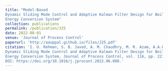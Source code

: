 ```yaml
---
title: "Model-Based
Dynamic Sliding Mode Control and Adaptive Kalman Filter Design for Boiler-Turbine
Energy Conversion System"
collection: publications
permalink: /publication/J25
date: 2022-08-01
venue: 'Journal of Process Control'
paperurl: 'http://aauppal.github.io/files/J25.pdf'
citation: 'I. U. Rehman, S. B. Javed, A. M. Chaudhry, M. R. Azam, A.A.Uppal, "Model-Based
Dynamic Sliding Mode Control and Adaptive Kalman Filter Design for Boiler-Turbine
Energy Conversion System, Journal of Process Control, vol. 116, pp. 221--233, 2022,
DOI: https://doi.org/10.1016/j.jprocont.2022.06.006.'
---
```

[](http://aauppal.github.io/files/J25.pdf)
